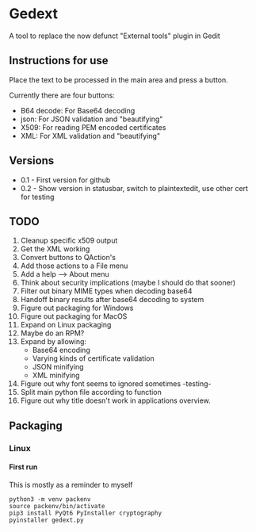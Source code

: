 # Gedext
A tool to replace the now defunct "External tools" plugin in Gedit

## Instructions for use
Place the text to be processed in the main area and press a button.

Currently there are four buttons:
* B64 decode: For Base64 decoding
* json: For JSON validation and "beautifying"
* X509: For reading PEM encoded certificates
* XML: For XML validation and "beautifying"

## Versions
* 0.1 - First version for github
* 0.2 - Show version in statusbar, switch to plaintextedit, use other cert for testing

## TODO
1. Cleanup specific x509 output
2. Get the XML working
3. Convert buttons to QAction's
4. Add those actions to a File menu
5. Add a help --> About menu
6. Think about security implications (maybe I should do that sooner)
7. Filter out binary MIME types when decoding base64
8. Handoff binary results after base64 decoding to system
9. Figure out packaging for Windows
10. Figure out packaging for MacOS
11. Expand on Linux packaging
12. Maybe do an RPM?
13. Expand by allowing:
    * Base64 encoding
    * Varying kinds of certificate validation
    * JSON minifying
    * XML minifying
14. Figure out why font seems to ignored sometimes -testing-
15. Split main python file according to function
16. Figure out why title doesn't work in applications overview.

## Packaging

### Linux

#### First run

This is mostly as a reminder to myself

    python3 -m venv packenv
    source packenv/bin/activate
    pip3 install PyQt6 PyInstaller cryptography
    pyinstaller gedext.py
